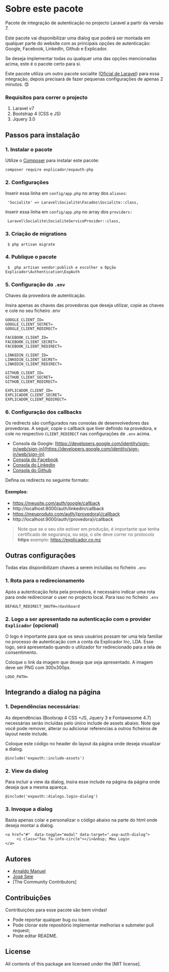 
# Sobre este pacote

Pacote de integração de autenticação no projecto Laravel a partir da versão 7.

Este pacote vai disponibilizar uma dialog que poderá ser montada em qualquer parte do website com as principais opções de autenticação: Google, Facebook, LinkedIn, Github e Explicador.

Se deseja implementar todas ou qualquer uma das opções mencionadas acima, este é o pacote certo para si. 

Este pacote utiliza um outro pacote socialite ([Oficial de Laravel](https://laravel.com/docs/7.x/socialite)) para essa integração, depois precisará de fazer pequenas configurações de apenas 2 minutos. 😍 

### Requisitos para correr o projecto

1. Laravel v7
2. Bootstrap 4 (CSS e JS)
3. Jquery 3.0

## Passos para instalação

### 1. Instalar o pacote

Utilize o [Composer](https://getcomposer.org/) para instalar este pacote:

```
composer require explicador/expauth-php
```

### 2. Configurações

Inserir essa linha em `config/app.php` no array dos `aliases`: 

```
 'Socialite' => Laravel\Socialite\Facades\Socialite::class,
```

Inserir essa linha em `config/app.php` no array dos `providers:` 

```
 Laravel\Socialite\SocialiteServiceProvider::class,
```

### 3. Criação de migrations

```
 $ php artisan migrate
```

### 4. Publique o pacote

```
 $  php artisan vendor:publish e escolher a Opção Explicador\Authentication\ExpAuth
```

### 5. Configuração  do `.env`

Chaves da provedora de autenticação.

Insira apenas as chaves das provedoras que deseja utilizar, copie as chaves e cole no seu ficheiro .env

```
GOOGLE_CLIENT_ID=
GOOGLE_CLIENT_SECRET=
GOOGLE_CLIENT_REDIRECT=

FACEBOOK_CLIENT_ID=
FACEBOOK_CLIENT_SECRET=
FACEBOOK_CLIENT_REDIRECT=

LINKEDIN_CLIENT_ID=
LINKEDIN_CLIENT_SECRET=
LINKEDIN_CLIENT_REDIRECT=

GITHUB_CLIENT_ID=
GITHUB_CLIENT_SECRET=
GITHUB_CLIENT_REDIRECT=

EXPLICADOR_CLIENT_ID=
EXPLICADOR_CLIENT_SECRET=
EXPLICADOR_CLIENT_REDIRECT=
```

### 6. Configuração dos callbacks 

Os redirects são configurados nas consolas de desenvolvedores das provedoras. A seguir, copie o callback que tiver definido na provedora, e cole no respectivo `CLIENT_REDIRECT` nas configurações de `.env` acima.

- Consola da Google: [https://developers.google.com/identity/sign-in/web/sign-in](https://developers.google.com/identity/sign-in/web/sign-in)
- [Consola do Facebook ](https://developers.facebook.com/apps/)
- [Consola do Linkedin](https://www.linkedin.com/developers/apps)
- [ Consola do Github ](https://github.com/settings/developers)

Defina os redirects no seguinte formato:

#### Exemplos:

* https://meusite.com/auth/google/callback
* http://localhost:8000/auth/linkedin/callback
* https://meuproduto.com/auth/{provedora}/callback
* http://localhost:9000/auth/{provedora}/callback

> Note que se o seu site estiver em produção, é importante que tenha certificado de segurança, ou seja, o site deve correr no protocolo **https** exemplo: https://explicador.co.mz


## Outras configurações

Todas elas disponibilizam chaves a serem incluídas no ficheiro `.env`

### 1. Rota para o redirecionamento

Após a autenticação feita pela provedora, é necessário indicar uma rota para onde redirecionar o user no projecto local. Para isso no ficheiro `.env`

```
DEFAULT_REDIRECT_OAUTH=/dashboard
```

### 2. Logo a ser apresentado na autenticação com o provider `Explicador` (opcional)

O logo é importante para que os seus usuários possam ter uma tela familiar no processo de autenticação com a conta da Explicador Inc, LDA. Esse logo, será apresentado quando o utilizador for redirecionado para a tela de consentimento.

Coloque o link da imagem que deseja que seja apresentado. A imagem deve ser PNG com 300x300px.

```
LOGO_PATH=
```

## Integrando a dialog na página
 
### 1.  Dependências necessárias:

As dependências (Bootsrap 4 CSS +JS, Jquery 3 e Fontawesome 4.7) necessárias serão incluídas pelo único include de assets abaixo. Note que você pode remover, alterar ou adicionar referencias a outros ficheiros de layout neste include.

Coloque este código no header do layout da página onde deseja visualizar a dialog.

```
@include('expauth::include-assets')
```

### 2. View da dialog

Para incluir a view da dialog, insira esse include na página da página onde deseja que a mesma apareça.

```
@include('expauth::dialogs.login-dialog')
```
### 3. Invoque a dialog

Basta apenas colar e personalizar o código abaixo na parte do html onde deseja montar a dialog.

```
<a href="#"  data-toggle="modal" data-target=".exp-auth-dialog">
     <i class="fas fa-info-circle"></i>&nbsp; Meu Login
</a>
```


Autores
-------

* [Arnaldo Manuel](https://github.com/arnaldomanuel)
* [José Seie](https://github.com/joseseie)
* [The Community Contributors]

Contribuições
----------

Contribuições para esse pacote são bem vindas!

* Pode reportar qualquer bug ou issue.
* Pode clonar este repositório implementar melhorias e submeter pull request;
* Pode editar README.

License
-------

All contents of this package are licensed under the [MIT license].

